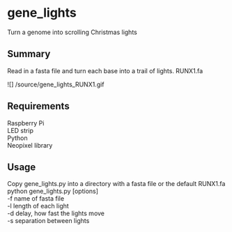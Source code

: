 # gene_lights
Turn a genome into scrolling Christmas lights

## Summary
Read in a fasta file and turn each base into a trail of lights.
RUNX1.fa

![] /source/gene_lights_RUNX1.gif

## Requirements
Raspberry Pi  
LED strip  
Python  
Neopixel library  

## Usage
Copy gene_lights.py into a directory with a fasta file or the default RUNX1.fa
python gene_lights.py [options]  
-f name of fasta file  
-l length of each light  
-d delay, how fast the lights move  
-s separation between lights  

